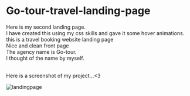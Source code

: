 # Go-tour-travel-landing-page
Here is my second landing page.<br> I have created this using my css skills and gave it some hover animations. <br> this is a travel booking website landing page <br> Nice and clean front page
<br> The agency name is Go-tour. <br> I thought of the name by myself.

<br>
Here is a screenshot of my project...<3


![landingpage](https://github.com/user-attachments/assets/ed3faf63-333f-4686-8bdd-8d39a642fc16)


